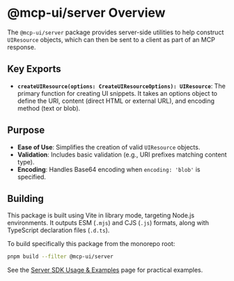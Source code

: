 # @mcp-ui/server Overview

The `@mcp-ui/server` package provides server-side utilities to help construct `UIResource` objects, which can then be sent to a client as part of an MCP response.

## Key Exports

- **`createUIResource(options: CreateUIResourceOptions): UIResource`**:
  The primary function for creating UI snippets. It takes an options object to define the URI, content (direct HTML or external URL), and encoding method (text or blob).

## Purpose

- **Ease of Use**: Simplifies the creation of valid `UIResource` objects.
- **Validation**: Includes basic validation (e.g., URI prefixes matching content type).
- **Encoding**: Handles Base64 encoding when `encoding: 'blob'` is specified.

## Building

This package is built using Vite in library mode, targeting Node.js environments. It outputs ESM (`.mjs`) and CJS (`.js`) formats, along with TypeScript declaration files (`.d.ts`).

To build specifically this package from the monorepo root:

```bash
pnpm build --filter @mcp-ui/server
```

See the [Server SDK Usage & Examples](./usage-examples.md) page for practical examples.
